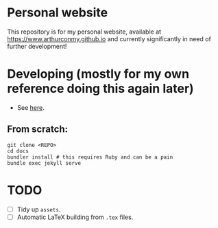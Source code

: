 # Personal website

This repository is for my personal website, available at https://www.arthurconmy.github.io and currently significantly in need of further development!

# Developing (mostly for my own reference doing this again later)

* See [here](https://docs.github.com/en/pages/setting-up-a-github-pages-site-with-jekyll/testing-your-github-pages-site-locally-with-jekyll).

## From scratch:

```
git clone <REPO>
cd docs
bundler install # this requires Ruby and can be a pain
bundle exec jekyll serve
```

# TODO

- [ ] Tidy up `assets`.
- [ ] Automatic LaTeX building from `.tex` files.

